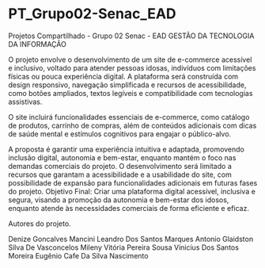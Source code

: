 # PT_Grupo02-Senac_EAD
Projetos Compartilhado - Grupo 02 Senac - EAD GESTÃO DA TECNOLOGIA DA INFORMAÇÃO

O projeto envolve o desenvolvimento de um site de e-commerce acessível e inclusivo, voltado para atender pessoas idosas, indivíduos com limitações físicas ou pouca experiência digital. A plataforma será construída com design responsivo, navegação simplificada e recursos de acessibilidade, como botões ampliados, textos legíveis e compatibilidade com tecnologias assistivas.

O site incluirá funcionalidades essenciais de e-commerce, como catálogo de produtos, carrinho de compras, além de conteúdos adicionais com dicas de saúde mental e estímulos cognitivos para engajar o público-alvo.

A proposta é garantir uma experiência intuitiva e adaptada, promovendo inclusão digital, autonomia e bem-estar, enquanto mantém o foco nas demandas comerciais do projeto. O desenvolvimento será limitado a recursos que garantam a acessibilidade e a usabilidade do site, com possibilidade de expansão para funcionalidades adicionais em futuras fases do projeto. Objetivo Final: Criar uma plataforma digital acessível, inclusiva e segura, visando a promoção da autonomia e bem-estar dos idosos, enquanto atende às necessidades comerciais de forma eficiente e eficaz.

Autores do projeto.

Denize Goncalves Mancini
Leandro Dos Santos Marques
Antonio Glaidston Silva De Vasconcelos
Mileny Vitória Pereira Sousa
Vinicius Dos Santos Moreira
Eugênio Cafe Da Silva Nascimento
